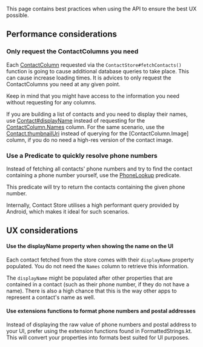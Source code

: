 This page contains best practices when using the API to ensure the best UX possible.

## Performance considerations

### Only request the ContactColumns you need

Each [ContactColumn]() requested via the `ContactStore#fetchContacts()` function is going to cause
additional database queries to take place. This can cause increase loading times. It is advices to only request the ContactColumns
you need at any given point.

Keep in mind that you might have access to the information you need without requesting for any columns.

If you are building a list of contacts and you need to display their names,
use [Contact#displayName]() instead of requesting for the [ContactColumn.Names]() column. For the same scenario, use the [Contact.thumbnailUri]() instead of querying for the [ContactColumn.Image] column, if you do no need a high-res version of the contact image.

### Use a Predicate to quickly resolve phone numbers

Instead of fetching all contacts' phone numbers and try to find the contact containing a phone
number yourself, use the [PhoneLookup]() predicate.

This predicate will try to return the contacts containing the given phone number.

Internally, Contact Store utilises a high performant query provided by Android, which makes it ideal
for such scenarios.

## UX considerations

#### Use the displayName property when showing the name on the UI

Each contact fetched from the store comes with their `displayName` property populated. You do not
need the `Names` column to retrieve this information.

The `displayName` might be populated after other properties that are contained in a contact (such as
their phone number, if they do not have a name). There is also a high chance that this is the way
other apps to represent a contact's name as well.

#### Use extensions functions to format phone numbers and postal addresses

Instead of displaying the raw value of phone numbers and postal address to your UI, prefer using the
extension functions found in FormattedStrings.kt. This will convert your properties into formats
best suited for UI purposes.